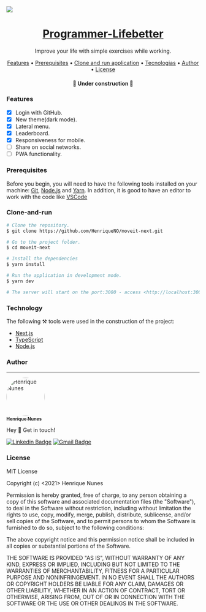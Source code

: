 <img src="https://img.shields.io/static/v1?label=Readme&message=Programmer-Lifebetter&color=7159c1&?style=for-the-badge&logo=ghost"/>

<h1 align="center">
  <a href="https://programmer-lifebetter.vercel.app/">Programmer-Lifebetter</a>
</h1>
<p align="center">Improve your life with simple exercises while working.</p>

<p align="center">
 <a href="#Features">Features</a> •
 <a href="#Prerequisites">Prerequisites</a> • 
 <a href="#Clone-and-run">Clone and run application</a> • 
 <a href="#Technology">Tecnologias</a> • 
 <a href="#Author">Author</a> •
 <a href="#license">License</a>
</p>

<h4 align="center"> 
	🚧 Under construction 🚧
</h4>

### Features

- [x] Login with GitHub.
- [x] New theme(dark mode).
- [x] Lateral menu.
- [x] Leaderboard.
- [x] Responsiveness for mobile.
- [ ] Share on social networks.
- [ ] PWA functionality.

### Prerequisites

 Before you begin, you will need to have the following tools installed on your machine:
[Git](https://git-scm.com), [Node.js](https://nodejs.org) and [Yarn](https://yarnpkg.com/getting-started).
In addition, it is good to have an editor to work with the code like [VSCode](https://code.visualstudio.com/)

### Clone-and-run

```bash
# Clone the repository.
$ git clone https://github.com/HenriqueNO/moveit-next.git

# Go to the project folder.
$ cd moveit-next

# Install the dependencies
$ yarn install

# Run the application in development mode.
$ yarn dev

# The server will start on the port:3000 - access <http://localhost:3000>
```

### Technology


The following ⚒️ tools were used in the construction of the project:

- [Next.js](https://nextjs.org/)
- [TypeScript](https://www.typescriptlang.org/)
- [Node.js](https://nodejs.org/en/)


### Author
---

<a href="https://github.com/HenriqueNO">
 <img style="border-radius: 50%;" src="https://github.com/HenriqueNO.png" width="100px;" alt="Henrique Nunes"/>
 <br />
 <sub><b>Henrique Nunes</b></sub></a>


Hey 👋 Get in touch!

[![Linkedin Badge](https://img.shields.io/badge/-Henrique%20Nunes-blue?style=flat-square&logo=Linkedin&logoColor=white&link=https://www.linkedin.com/in/henrique-nunes-30291b184/)](https://www.linkedin.com/in/henrique-nunes-30291b184/)
[![Gmail Badge](https://img.shields.io/badge/-henrique.nunes478@gmail.com-c14438?style=flat-square&logo=Gmail&logoColor=white&link=mailto:henrique.nunes478@gmail.com)](mailto:henrique.nunes478@gmail.com)

### License

MIT License

Copyright (c) <2021> Henrique Nunes

Permission is hereby granted, free of charge, to any person obtaining a copy
of this software and associated documentation files (the "Software"), to deal
in the Software without restriction, including without limitation the rights
to use, copy, modify, merge, publish, distribute, sublicense, and/or sell
copies of the Software, and to permit persons to whom the Software is
furnished to do so, subject to the following conditions:

The above copyright notice and this permission notice shall be included in all
copies or substantial portions of the Software.

THE SOFTWARE IS PROVIDED "AS IS", WITHOUT WARRANTY OF ANY KIND, EXPRESS OR
IMPLIED, INCLUDING BUT NOT LIMITED TO THE WARRANTIES OF MERCHANTABILITY,
FITNESS FOR A PARTICULAR PURPOSE AND NONINFRINGEMENT. IN NO EVENT SHALL THE
AUTHORS OR COPYRIGHT HOLDERS BE LIABLE FOR ANY CLAIM, DAMAGES OR OTHER
LIABILITY, WHETHER IN AN ACTION OF CONTRACT, TORT OR OTHERWISE, ARISING FROM,
OUT OF OR IN CONNECTION WITH THE SOFTWARE OR THE USE OR OTHER DEALINGS IN THE
SOFTWARE.
